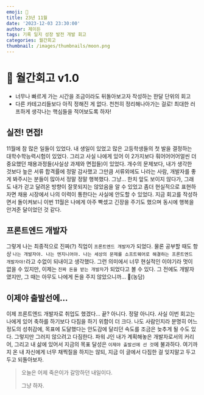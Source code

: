 ```yaml
---
emoji: 🚪
title: 23년 11월
date: '2023-12-03 23:30:00'
author: 제이든
tags: 기록 일지 성장 발전 개발 회고
categories: 월간회고
thumbnail: /images/thumbnails/moon.png
---
```


# 🚪 월간회고 v1.0

- 너무나 빠르게 가는 시간을 조금이라도 뒤돌아보고자 작성하는 한달 단위의 회고
- 다른 카테고리들보다 아직 정해진 게 없다. 천천히 정리해나아가는 걸로! 최대한 러프하게 생각나는 핵심들을 적어보도록 하자!

## 실전! 면접!

11월에 참 많은 일들이 있었다. 내 생일이 있었고 많은 고등학생들의 첫 발을 결정하는 대학수학능력시험이 있었다. 그리고 사실 나에게 있어 이 2가지보다 훠어어어어얼씬 더 중요했던 채용과정들(사실상 과제와 면접들)이 있었다. 개수의 문제보다, 내가 생각한 것보다 높은 서류 합격률에 정말 감사했고 그만큼 서류외에도 나라는 사람, 개발자를 좋게 봐주시는 분들이 많아서 정말 정말 행복했다. 그냥... 한치 앞도 보이지 않다가, 그래도 내가 걷고 달려온 방향이 잘못되지는 않았음을 알 수 있었고 좀더 현실적으로 표현하자면 채용 시장에서 나의 이력이 통한다는 사실에 안도할 수 있었다. 지금 회고를 작성하면서 돌이켜보니 이번 11월은 나에게 아주 빡셌고 긴장을 주기도 했으며 동시에 행복을 안겨준 달이었던 것 같다.

## 프론트엔드 개발자

그렇게 나는 최종적으로 진짜(?) 직업이 `프론트엔드 개발자`가 되었다. 물론 공부할 때도 항상 `나는 개발자야. 나는 엔지니어야. 나는 세상의 문제를 소프트웨어로 해결하는 프론트엔드 개발자야!`라고 수없이 되내이고 생각했다. 그런 의미에서 너무 현실적인 이야기라 멋이 없을 수 있지만, 이제는 `진짜 돈을 받는 개발자`가 되었다고 볼 수 있다. 그 전에도 개발자였지만, 그 때는 아무도 나에게 돈을 주지 않았으니까... 🥹(농담)

## 이제야 출발선에...

이제 프론트엔드 개발자로 취업도 했겠다... 끝? 아니다. 정말 아니다. 사실 이번 회고는 나에게 있어 축하를 하기보다 다짐을 하기 위함이 더 크다. 나도 사람인지라 분명히 어느정도의 성취감에, 목표에 도달했다는 안도감에 달리던 속도를 조금은 늦추게 될 수도 있다. 그렇지만 그러지 않으려고 다짐한다. 파워 J인 내가 계획해놓은 개발자로서의 커리어, 그리고 내 삶에 있어서 지금의 목표 달성은 `이제야 출발선에 선 것`에 불과하다. 여기까지 온 내 자신에게 너무 채찍질을 하지는 않되, 지금 이 글에서 다짐한 걸 잊지말고 두고두고 되돌아보자.

> 오늘은 어제 죽은이가 갈망하던 내일이다.
>
> 그냥 하자.
